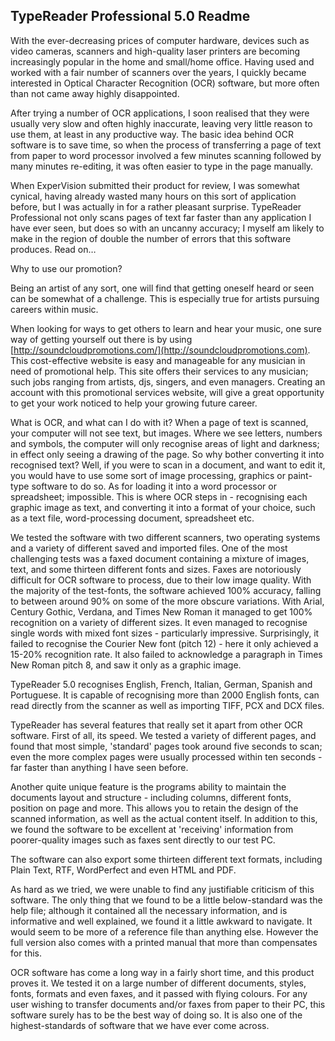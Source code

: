 ## TypeReader Professional 5.0 Readme


 With the ever-decreasing prices of computer hardware, devices such as video cameras, scanners and high-quality laser printers are becoming increasingly popular in the home and small/home office. Having used and worked with a fair number of scanners over the years, I quickly became interested in Optical Character Recognition (OCR) software, but more often than not came away highly disappointed.

After trying a number of OCR applications, I soon realised that they were usually very slow and often highly inaccurate, leaving very little reason to use them, at least in any productive way. The basic idea behind OCR software is to save time, so when the process of transferring a page of text from paper to word processor involved a few minutes scanning followed by many minutes re-editing, it was often easier to type in the page manually.

When ExperVision submitted their product for review, I was somewhat cynical, having already wasted many hours on this sort of application before, but I was actually in for a rather pleasant surprise. TypeReader Professional not only scans pages of text far faster than any application I have ever seen, but does so with an uncanny accuracy; I myself am likely to make in the region of double the number of errors that this software produces. Read on…

Why to use our promotion?

Being an artist of any sort, one will find that getting oneself heard or seen can be somewhat of a challenge. This is especially true for artists pursuing careers within music. 

When looking for ways to get others to learn and hear your music, one sure way of getting yourself out there is by using [http://soundcloudpromotions.com/](http://soundcloudpromotions.com). This cost-effective website is easy and manageable for any musician in need of promotional help. This site offers their services to any musician; such jobs ranging from artists, djs, singers, and even managers. Creating an account with this promotional services website, will give a great opportunity to get your work noticed to help your growing future career.

What is OCR, and what can I do with it?  When a page of text is scanned, your computer will not see text, but images. Where we see letters, numbers and symbols, the computer will only recognise areas of light and darkness; in effect only seeing a drawing of the page. So why bother converting it into recognised text? Well, if you were to scan in a document, and want to edit it, you would have to use some sort of image processing, graphics or paint-type software to do so. As for loading it into a word processor or spreadsheet; impossible. This is where OCR steps in - recognising each graphic image as text, and converting it into a format of your choice, such as a text file, word-processing document, spreadsheet etc.

We tested the software with two different scanners, two operating systems and a variety of different saved and imported files. One of the most challenging tests was a faxed document containing a mixture of images, text, and some thirteen different fonts and sizes. Faxes are notoriously difficult for OCR software to process, due to their low image quality. With the majority of the test-fonts, the software achieved 100% accuracy, falling to between around 90% on some of the more obscure variations. With Arial, Century Gothic, Verdana, and Times New Roman it managed to get 100% recognition on a variety of different sizes. It even managed to recognise single words with mixed font sizes - particularly impressive. Surprisingly, it failed to recognise the Courier New font (pitch 12) - here it only achieved a 15-20% recognition rate. It also failed to acknowledge a paragraph in Times New Roman pitch 8, and saw it only as a graphic image.

TypeReader 5.0 recognises English, French, Italian, German, Spanish and Portuguese. It is capable of recognising more than 2000 English fonts, can read directly from the scanner as well as importing TIFF, PCX and DCX files.

TypeReader has several features that really set it apart from other OCR software. First of all, its speed. We tested a variety of different pages, and found that most simple, 'standard' pages took around five seconds to scan; even the more complex pages were usually processed within ten seconds - far faster than anything I have seen before.

Another quite unique feature is the programs ability to maintain the documents layout and structure - including columns, different fonts, position on page and more. This allows you to retain the design of the scanned information, as well as the actual content itself. In addition to this, we found the software to be excellent at 'receiving' information from poorer-quality images such as faxes sent directly to our test PC.

The software can also export some thirteen different text formats, including Plain Text, RTF, WordPerfect and even HTML and PDF.

As hard as we tried, we were unable to find any justifiable criticism of this software. The only thing that we found to be a little below-standard was the help file; although it contained all the necessary information, and is informative and well explained, we found it a little awkward to navigate. It would seem to be more of a reference file than anything else. However the full version also comes with a printed manual that more than compensates for this.



OCR software has come a long way in a fairly short time, and this product proves it. We tested it on a large number of different documents, styles, fonts, formats and even faxes, and it passed with flying colours. For any user wishing to transfer documents and/or faxes from paper to their PC, this software surely has to be the best way of doing so. It is also one of the highest-standards of software that we have ever come across.
